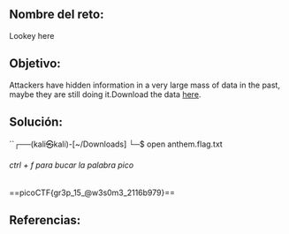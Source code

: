 ## Nombre del reto:
Lookey here

## Objetivo:
Attackers have hidden information in a very large mass of data in the past, maybe they are still doing it.Download the data [here](https://artifacts.picoctf.net/c/296/anthem.flag.txt).

## Solución:
``┌──(kali㉿kali)-[~/Downloads]
└─$ open anthem.flag.txt 

###### ctrl + f para bucar la palabra pico

==picoCTF{gr3p_15_@w3s0m3_2116b979}==

## Referencias: